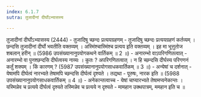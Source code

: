 ```yaml
---
index: 6.1.7
sutra: तुजादीनां दीर्घोऽभ्यासस्य

---
```

 तुजादीनां दीर्घोऽभ्यासस्य (2444) - तुजादिषु च्छन्दः प्रत्ययग्रहणम् - तुजादिषु च्छन्दः प्रत्ययग्रहणं कर्तव्यम् । छन्दसि तुजादीनां दीर्घो भवतीति वक्तव्यम् । अस्मिंश्चास्मिंश्च प्रत्यय इति वक्तव्यम् । इह मा भूत्तुतोज शबलान् हरीन् ॥ (5986 उपसंख्यानानुपयोगकथने वार्तिकम् ॥ 2 ॥) - अनारम्भो वाऽपरिगणितत्वात् - अनारम्भो वा पुनश्छन्दसि दीर्घत्वस्य नाय्यः । कुतः ? अपरिगणितत्वात् । न हि च्छन्दसि दीर्घस्य परिगणनं कर्तुं शक्यम् । किं कारणम् ? (5987 उपसंख्यानानुपयोगसाधकवार्तिकम् ॥ 3 ॥) - अन्येषां च दर्शनात् - येषामपि दीर्घत्वं नारभ्यते तेषामपि च्छन्दसि दीर्घत्वं दृश्यते । तद्यथा  -  पूरुषः, नारक इति ॥ (5988 उपसंख्यानानुपयोगसाधकवार्तिकम् ॥ 4 ॥) - अनेकान्तत्वाच्च - येषां चाप्यारभ्यते तेषामप्यनेकान्तः । यस्मिन्नेव च प्रत्यये दीर्घत्वं दृश्यते तस्मिन्नेव च प्रत्यये न दृश्यते  -  मामहान उक्थपात्रम्, ममहान इति च ॥ 